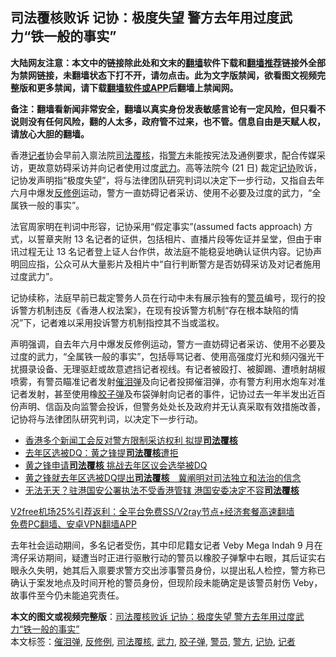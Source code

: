  <h2>司法覆核败诉 记协：极度失望 警方去年用过度武力“铁一般的事实”</h2> <p class="notice"><b>大陆网友注意：本文中的链接除此处和文末的<a href="https://github.com/bannedbook/fanqiang" >翻墙</a>软件下载和<a href="https://github.com/killgcd/justmysocks/blob/master/README.md">翻墙推荐</a>链接外全部为禁网链接，未翻墙状态下打不开，请勿点击。此为文字版禁闻，欲看图文视频完整版和更多禁闻，请下载<a href="https://github.com/bannedbook/fanqiang">翻墙软件或APP</a>后翻墙上禁闻网。</p><p>备注：翻墙看新闻非常安全，翻墙以真实身份发表敏感言论有一定风险，但只看不说则没有任何风险，翻的人太多，政府管不过来，也不管。信息自由是天赋人权，请放心大胆的翻墙。</b></p>  <div class="entry">  <p>香港<a href="https://www.bannedbook.org/bnews/tag/%E8%AE%B0%E8%80%85/" class="st_tag internal_tag" rel="tag" title="标签 记者 下的日志">记者</a>协会早前入禀法院<a href="https://www.bannedbook.org/bnews/tag/%e5%8f%b8%e6%b3%95%e8%a6%86%e6%a0%b8/" class="st_tag internal_tag" rel="tag" title="标签 司法覆核 下的日志">司法覆核</a>，指<a href="https://www.bannedbook.org/bnews/tag/%e8%ad%a6%e6%96%b9/" class="st_tag internal_tag" rel="tag" title="标签 警方 下的日志">警方</a>未能按宪法及通例要求，配合传媒采访，更故意妨碍采访并向记者使用过度<a href="https://www.bannedbook.org/bnews/tag/%E6%AD%A6%E5%8A%9B/" class="st_tag internal_tag" rel="tag" title="标签 武力 下的日志">武力</a>。高等法院今 (21 日) 裁定<a href="https://www.bannedbook.org/bnews/tag/%E8%AE%B0%E5%8D%8F/" class="st_tag internal_tag" rel="tag" title="标签 记协 下的日志">记协</a>败诉，记协发声明指“极度失望”，将与法律团队研究判词以决定下一步行动，又指自去年六月中爆发<a href="https://www.bannedbook.org/bnews/tag/%E5%8F%8D%E4%BF%AE%E4%BE%8B/" class="st_tag internal_tag" rel="tag" title="标签 反修例 下的日志">反修例</a>运动，警方一直妨碍记者采访、使用不必要及过度的武力，“全属铁一般的事实”。</p> <p>法官周家明在判词中形容，记协采用“假定事实”(assumed facts approach) 方式，以誓章夹附 13 名记者的证供，包括相片、直播片段等佐证并呈堂，但由于审讯过程无让 13 名记者登上证人台作供，故法庭不能稳妥地确认证供内容。记协声明回应指，公众可从大量影片及相片中“自行判断警方是否妨碍采访及对记者施用过度武力”。</p>  <p>记协续称，法庭早前已裁定警务人员在行动中未有展示独有的<a href="https://www.bannedbook.org/bnews/tag/%E8%AD%A6%E5%91%98/" class="st_tag internal_tag" rel="tag" title="标签 警员 下的日志">警员</a>编号，现行的投诉警方机制违反《香港人权法案》，在现有投诉警方机制“存在根本缺陷的情况”下，记者难以采用投诉警方机制指控其不当或滥权。</p> <p>声明强调，自去年六月中爆发反修例运动，警方一直妨碍记者采访、使用不必要及过度的武力，“全属铁一般的事实”，包括辱骂记者、使用高强度灯光和频闪强光干扰摄录设备、无理驱赶或故意遮挡记者视线。有记者被殴打、被脚踢、遭喷射胡椒喷雾，有警员瞄准记者发射<a href="https://www.bannedbook.org/bnews/tag/%e5%82%ac%e6%b3%aa%e5%bc%b9/" class="st_tag internal_tag" rel="tag" title="标签 催泪弹 下的日志">催泪弹</a>及向记者投掷催泪弹，亦有警方利用水炮车对准记者发射，甚至使用橡<a href="https://www.bannedbook.org/bnews/tag/%E8%83%B6%E5%AD%90%E5%BC%B9/" class="st_tag internal_tag" rel="tag" title="标签 胶子弹 下的日志">胶子弹</a>及布袋弹射向记者的事件，记协过去一年半发出近百份声明、信函及向监警会投诉，但警务处处长及政府并无认真采取有效措施改善，记协将与法律团队研究判词，以决定下一步行动。</p>  <ul class='op-related-articles' title='相关阅读'> <li><a href='https://www.bannedbook.org/bnews/cnnews/hknews/20200925/1402648.html' target='_blank'>香港多个新闻工会反对警方限制采访权利 拟提<b>司法覆核</b></a></li> <li><a href='https://www.bannedbook.org/bnews/headline/20200923/1401718.html' target='_blank'>去年区选被DQ：黄之锋提<b>司法覆核</b>遭拒</a></li> <li><a href='https://www.bannedbook.org/bnews/cnnews/hknews/20200808/1376380.html' target='_blank'>黄之锋申请<b>司法覆核</b> 挑战去年区议会选举被DQ</a></li> <li><a href='https://www.bannedbook.org/bnews/headline/20200807/1376207.html' target='_blank'>黄之锋就去年区选被DQ提出<b>司法覆核</b>　冀阐明对司法独立和法治的信念</a></li> <li><a href='https://www.bannedbook.org/bnews/cbnews/20200701/1353855.html' target='_blank'>无法无天？驻港国安公署执法不受香港管辖 港国安委决定不容<b>司法覆核</b></a></li> </ul> <p class="texttj"> <a href="https://github.com/bannedbook/fanqiang/wiki/V2ray%E6%9C%BA%E5%9C%BA" target="_blank">V2free机场25%引荐返利：全平台免费SS/V2ray节点+经济套餐高速翻墙</a><br/> <a href="https://github.com/bannedbook/fanqiang/wiki/%E7%A6%81%E9%97%BB%E7%BD%91%E5%AE%89%E5%8D%93%E7%BF%BB%E5%A2%99%E6%96%B0%E9%97%BBAPP" target="_blank">免费PC翻墙、安卓VPN翻墙APP</a></p><p>去年社会运动期间，多名记者受伤，其中印尼籍女记者 Veby Mega Indah 9 月在湾仔采访期间，疑遭当时正进行驱散行动的警员以橡胶子弹撃中右眼，其后证实右眼永久失明，她其后入禀要求警方交出涉事警员身份，以提出私人检控，警方称已确认于案发地点及时间开枪的警员身份，但现阶段未能确定是该警员射伤 Veby，故事件至今仍未能追究责任。</p><a name='sharetosocial'></a>       <div><b>本文的图文或视频完整版</b>：<a href='https://www.bannedbook.org/bnews/comments/20201221/1452317.html'>司法覆核败诉 记协：极度失望 警方去年用过度武力“铁一般的事实”</a></div>  </div><!--END ENTRY--> <div class="postfooter"> <div>本文标签：<a href="https://www.bannedbook.org/bnews/tag/%e5%82%ac%e6%b3%aa%e5%bc%b9/" rel="tag">催泪弹</a>, <a href="https://www.bannedbook.org/bnews/tag/%E5%8F%8D%E4%BF%AE%E4%BE%8B/" rel="tag">反修例</a>, <a href="https://www.bannedbook.org/bnews/tag/%e5%8f%b8%e6%b3%95%e8%a6%86%e6%a0%b8/" rel="tag">司法覆核</a>, <a href="https://www.bannedbook.org/bnews/tag/%E6%AD%A6%E5%8A%9B/" rel="tag">武力</a>, <a href="https://www.bannedbook.org/bnews/tag/%E8%83%B6%E5%AD%90%E5%BC%B9/" rel="tag">胶子弹</a>, <a href="https://www.bannedbook.org/bnews/tag/%E8%AD%A6%E5%91%98/" rel="tag">警员</a>, <a href="https://www.bannedbook.org/bnews/tag/%e8%ad%a6%e6%96%b9/" rel="tag">警方</a>, <a href="https://www.bannedbook.org/bnews/tag/%E8%AE%B0%E5%8D%8F/" rel="tag">记协</a>, <a href="https://www.bannedbook.org/bnews/tag/%E8%AE%B0%E8%80%85/" rel="tag">记者</a></div>  </div><!--END POSTFOOTER--> 